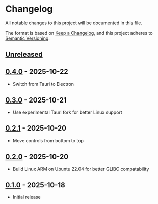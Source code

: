 # Changelog
All notable changes to this project will be documented in this file.

The format is based on [Keep a Changelog](https://keepachangelog.com/en/1.0.0/), and this project adheres to [Semantic
Versioning](https://semver.org/spec/v2.0.0.html).

## [Unreleased]

## [0.4.0] - 2025-10-22
- Switch from Tauri to Electron

## [0.3.0] - 2025-10-21
- Use experimental Tauri fork for better Linux support

## [0.2.1] - 2025-10-20
- Move controls from bottom to top

## [0.2.0] - 2025-10-20
- Build Linux ARM on Ubuntu 22.04 for better GLIBC compatability

## [0.1.0] - 2025-10-18
- Initial release

[Unreleased]:
https://github.com/BusinessSimulations/easy-web-dashboard/compare/0.4.0...HEAD
[0.4.0]:
https://github.com/BusinessSimulations/easy-web-dashboard/compare/0.3.0...0.4.0
[0.3.0]:
https://github.com/BusinessSimulations/easy-web-dashboard/compare/0.2.1...0.3.0
[0.2.1]:
https://github.com/BusinessSimulations/easy-web-dashboard/compare/0.2.0...0.2.1
[0.2.0]:
https://github.com/BusinessSimulations/easy-web-dashboard/compare/0.1.0...0.2.0
[0.1.0]:
https://github.com/BusinessSimulations/easy-web-dashboard/releases/tag/0.1.0
